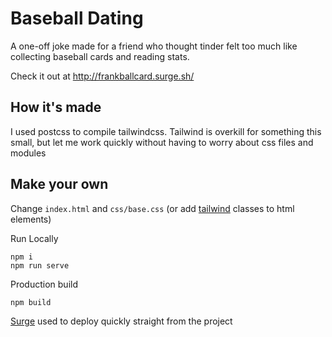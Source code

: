 # Baseball Dating

A one-off joke made for a friend who thought tinder felt too much like collecting baseball cards and reading stats.

Check it out at http://frankballcard.surge.sh/

## How it's made

I used postcss to compile tailwindcss. Tailwind is overkill for something this small, but let me work quickly without having to worry about css files and modules

## Make your own

Change `index.html` and `css/base.css` (or add [tailwind](https://tailwindcss.com) classes to html elements)

Run Locally
```
npm i
npm run serve
```

Production build

```
npm build
```

[Surge](https://surge.sh) used to deploy quickly straight from the project